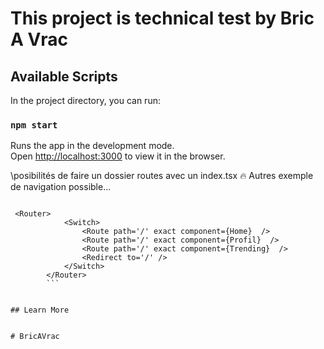# This project is technical test by Bric A Vrac

## Available Scripts

In the project directory, you can run:

### `npm start`

Runs the app in the development mode.\
Open [http://localhost:3000](http://localhost:3000) to view it in the browser.

\posibilités de faire un dossier routes avec un index.tsx :fire:
Autres exemple de navigation possible...

```.tsx

 <Router>
            <Switch>
                <Route path='/' exact component={Home}  />
                <Route path='/' exact component={Profil}  />
                <Route path='/' exact component={Trending}  />
                <Redirect to='/' />
            </Switch>
        </Router>
        ```
        
        
## Learn More


# BricAVrac
